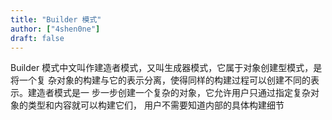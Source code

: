 ```yaml
---
title: "Builder 模式"
author: ["4shen0ne"]
draft: false
---
```


Builder 模式中文叫作建造者模式，又叫生成器模式，它属于对象创建型模式，是将一个复
杂对象的构建与它的表示分离，使得同样的构建过程可以创建不同的表示。建造者模式是一
步一步创建一个复杂的对象，它允许用户只通过指定复杂对象的类型和内容就可以构建它们，
用户不需要知道内部的具体构建细节
